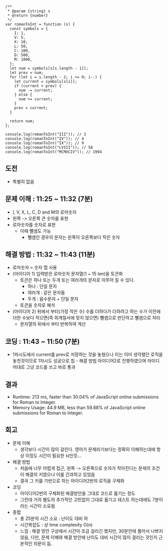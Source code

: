 ```
/**
 * @param {string} s
 * @return {number}
 */
var romanToInt = function (s) {
  const symbols = {
    I: 1,
    V: 5,
    X: 10,
    L: 50,
    C: 100,
    D: 500,
    M: 1000,
  };
  let num = symbols[s[s.length - 1]];
  let prev = num;
  for (let i = s.length - 2; i >= 0; i--) {
    let current = symbols[s[i]];
    if (current < prev) {
      num -= current;
    } else {
      num += current;
    }
    prev = current;
  }

  return num;
};

console.log(romanToInt("III")); // 3
console.log(romanToInt("IV")); // 4
console.log(romanToInt("IX")); // 9
console.log(romanToInt("LVIII")); // 58
console.log(romanToInt("MCMXCIV")); // 1994

```

## 도전

- 특별히 없음

## 문제 이해 : 11:25 ~ 11:32 (7분)

- I, V, X, L, C, D and M의 로마숫자
- 왼쪽 -> 오른쪽 큰 숫자를 표현
- 로마숫자를 숫자로 표현
  - 이때 뺄셈도 가능
    - 뺄셈인 경우의 문자는 왼쪽이 오른쪽보다 작은 숫자

## 해결 방법 : 11:32 ~ 11:43 (11분)

- 로마숫자 = 숫자 맵 사용
- (아이디어 1) 입력받은 로마숫자 문자열(1 ~ 15 len)을 토큰화
  - 토큰은 하나 또는 두개 또는 여러개의 문자로 이루어 질 수 있다.
    - 하나 : 단일 문자
    - 여러개 : 같은 문자들
    - 두개 : 음수문자 + 단일 문자
  - 토큰을 숫자로 해석
- (아이디어 2) 뒤에서 부터(가장 작은 수) 수를 더하다가 더하려고 하는 수가 이전에 더한 수보다 작으면(즉 위계질서에 맞지 않으면) 뺄셈으로 판단하고 뺄셈으로 처리
  - 문자열의 뒤에서 부터 반복하여 계산

## 코딩 : 11:43 ~ 11:50 (7분)

- 1차시도에서 current를 prev로 저장하는 것을 놓쳤으나 이는 이미 생각했던 로직을 놓친것이므로 1차시도 성공으로 침 - 해결 방법 아이디어2로 진행하였으며 아이디어대로 그냥 코드를 쓰고 바로 통과

## 결과

- Runtime: 213 ms, faster than 30.04% of JavaScript online submissions for Roman to Integer.
- Memory Usage: 44.9 MB, less than 59.88% of JavaScript online submissions for Roman to Integer.

## 회고

- 문제 이해
  - 생각보다 시간이 많이 걸린다. 영어가 문제라기보다는 정확히 이해하는데에 항상 이정도 시간이 필요한 뇌인듯...
- 해결 방법
  - 처음에 너무 어렵게 접근, 왼쪽 -> 오른쪽으로 숫자가 작아진다는 문제의 조건이 해결의 키였으나 이를 간과하고 있었음
  - 결국 그 키를 기반으로 하는 아이디어2번의 로직을 구체화
- 코딩
  - 아이디어2번의 구체화된 해결방안을 그대로 코드로 옮기는 정도
  - 그런데 거의 별도의 추가적인 고민없이 그대로 옮기고 테스트 하는데에도 7분이라는 시간이 소요됨
- 종합
  - 총 25분의 시간 소요 : 난이도 대비 하
  - 시간복잡도 : 상 time complexity O(n)
  - 느낌 : 해결 방안 구상에서 시간이 조금 걸리긴 했지만, 30분안에 풀어서 나쁘지 않음, 다만, 문제 이해와 해결 방안에 난이도 대비 시간이 많이 걸리는 것인지 근본적인 의문이 듬.
